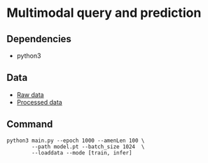 # Multimodal query and prediction

## Dependencies

- python3

## Data

- [Raw data](http://insideairbnb.com/get-the-data/)
- [Processed data](https://drive.google.com/drive/folders/1eZnSlu-7zhKRUrZiOBEcJOFhY4GlOuGH?usp=sharing)

## Command

```
python3 main.py --epoch 1000 --amenLen 100 \
        --path model.pt --batch_size 1024  \
        --loaddata --mode [train, infer]
```
